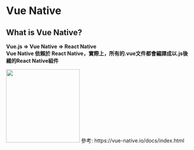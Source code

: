 # Vue Native

## What is Vue Native?
**Vue.js => Vue Native => React Native**   
**Vue Native 依賴於 React Native，實際上，所有的.vue文件都會編譯成以.js後綴的React Native組件**  

<img src="https://i.imgur.com/3orw71q.png" height="200">
參考: https://vue-native.io/docs/index.html  